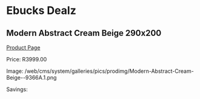 
# Ebucks Dealz
## Modern Abstract Cream Beige 290x200
[Product Page](https://www.ebucks.com/web/shop/productSelected.do?prodId=1210528911&catId=1209942745)

Price: R3999.00

Image: /web/cms/system/galleries/pics/prodimg/Modern-Abstract-Cream-Beige--9366A.1.png

Savings: 


	